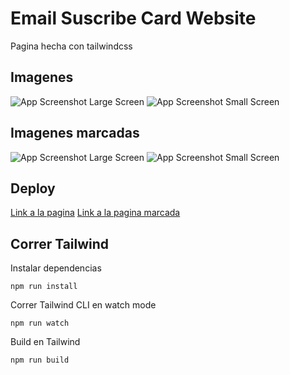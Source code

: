 # Email Suscribe Card Website

Pagina hecha con tailwindcss

## Imagenes

![App Screenshot Large Screen](https://i.imgur.com/QsZlc2J.png)
![App Screenshot Small Screen](https://i.imgur.com/V13T3jL.png)

## Imagenes marcadas

![App Screenshot Large Screen](https://i.imgur.com/xKUUyjE.png)
![App Screenshot Small Screen](https://i.imgur.com/6kWvIaL.png)

## Deploy

[Link a la pagina](https://radiant-otter-c6e371.netlify.app/)
[Link a la pagina marcada](https://64ea558385b56b703e90dbd9--celadon-bunny-64343c.netlify.app/)

## Correr Tailwind

Instalar dependencias

```
npm run install
```

Correr Tailwind CLI en watch mode

```
npm run watch
```

Build en Tailwind

```
npm run build
```
